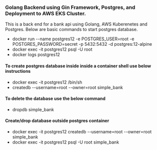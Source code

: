 ### Golang Backend using Gin Framework, Postgres, and Deployment to AWS EKS Cluster.
This is a back end for a  bank api using Golang, AWS Kuberenetes and Postgres. Below are basic commands to start postgres database.
- docker run --name postgres12 -e POSTGRES_USER=root -e POSTGRES_PASSWORD=secret -p 5432:5432 -d postgres:12-alpine
- docker exec -it postgres12 psql -U root
- docker logs postgres12


#### To create postgres database inside inside a container shell use below instructions
- docker exec -it postgres12 /bin/sh
- createdb --username=root --owner=root simple_bank
  
#### To delete the database use the below command
- dropdb simple_bank

#### Create/drop database outside postgres container
- docker exec -it postgres12 createdb --username=root --owner=root simple_bank
- docker exec -it postgres12 psql -U root simple_bank

